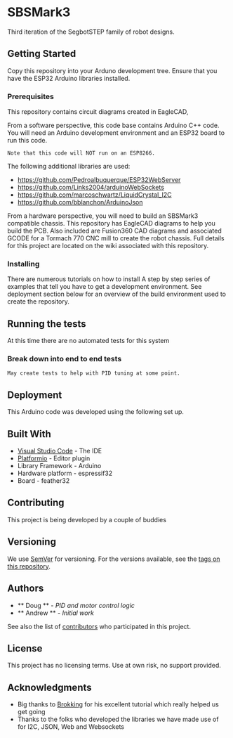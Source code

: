 # SBSMark3
Third iteration of the SegbotSTEP family of robot designs. 

## Getting Started

Copy this repository into your Arduno development tree. Ensure that you have the ESP32
Arduino libraries installed.

### Prerequisites

This repository contains circuit diagrams created in EagleCAD,  

From a software perspective, this code base contains Arduino C++ code. You will need
an Arduino development environment and an ESP32 board to run this code. 

```
Note that this code will NOT run on an ESP8266. 
```

The following additional libraries are used:
* https://github.com/Pedroalbuquerque/ESP32WebServer
* https://github.com/Links2004/arduinoWebSockets
* https://github.com/marcoschwartz/LiquidCrystal_I2C
* https://github.com/bblanchon/ArduinoJson

From a hardware perspective, you will need to build an SBSMark3 compatible chassis. This
repository has EagleCAD diagrams to help you build the PCB. Also included are Fusion360 
CAD diagrams and associated GCODE for a Tormach 770 CNC mill to create the robot chassis. 
Full details for this project are located on the wiki associated with this repository.


### Installing

There are numerous tutorials on how to install A step by step series of examples that tell 
you have to get a development environment. See deployment section below for an overview
of the build environment used to create the repository. 


## Running the tests

At this time there are no automated tests for this system

### Break down into end to end tests

```
May create tests to help with PID tuning at some point.

```

## Deployment

This Arduino code was developed using the following set up.

## Built With

* [Visual Studio Code](https://code.visualstudio.com/) - The IDE
* [Platformio](https://platformio.org/) - Editor plugin
* Library Framework - Arduino
* Hardware platform - espressif32
* Board - feather32 

## Contributing

This project is being developed by a couple of buddies 

## Versioning

We use [SemVer](http://semver.org/) for versioning. For the versions available, see the [tags on this repository](https://github.com/va3wam/SBSMark3/branches/all). 

## Authors

* ** Doug ** - *PID and motor control logic*
* ** Andrew ** - *Initial work* 

See also the list of [contributors](https://github.com/va3wam/SBSMark3/graphs/contributors) who participated in this project.

## License

This project has no licensing terms. Use at own risk, no support provided. 

## Acknowledgments

* Big thanks to [Brokking](http://www.brokking.net/yabr_main.html) for his excellent tutorial which really helped us get going
* Thanks to the folks who developed the libraries we have made use of for I2C, JSON, Web and Websockets

